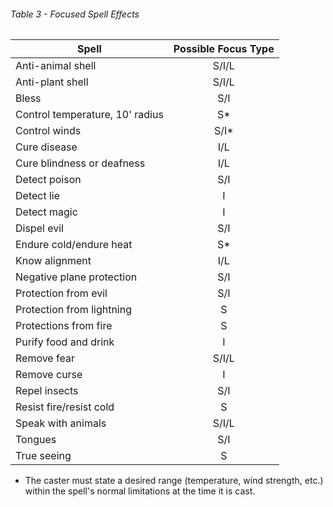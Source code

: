 ###### Table 3 - Focused Spell Effects

|Spell | Possible Focus Type |
| --- | :---: |
|Anti-animal shell | S/I/L|
|Anti-plant shell | S/I/L|
|Bless|S/I|
|Control temperature, 10' radius |S\*|
|Control winds | S/I\* |
|Cure disease |I/L |
|Cure blindness or deafness | I/L |
|Detect poison| S/I |
|Detect lie| I |
|Detect magic| I |
|Dispel evil| S/I |
|Endure cold/endure heat| S* |
|Know alignment| I/L |
|Negative plane protection| S/I |
|Protection from evil| S/I| 
|Protection from lightning| S |
|Protections from fire| S |
|Purify food and drink|  I |
|Remove fear| S/I/L |
|Remove curse| I |
|Repel insects| S/I |
|Resist fire/resist cold| S |
|Speak with animals| S/I/L |
|Tongues| S/I |
|True seeing| S |

* The caster must state a desired range (temperature, wind strength, etc.) within the spell's normal limitations at the time it is cast.